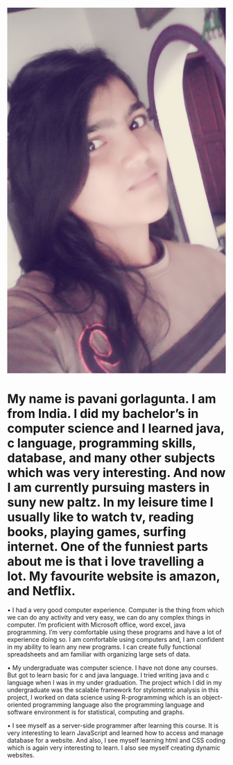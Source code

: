 ![](pavani.jpg)
# My name is pavani gorlagunta. I am from India. I did my bachelor’s in computer science and I learned java, c language, programming skills, database, and many other subjects which was very interesting. And now I am currently pursuing masters in suny new paltz. In my leisure time I usually like to watch tv, reading books, playing games, surfing internet. One of the funniest parts about me is that i love travelling a lot. My favourite website is amazon, and Netflix.

• I had a very good computer experience. Computer is the thing from which we can do any activity and very easy, we can do any complex things in computer. I’m proficient with Microsoft office, word excel, java programming. I’m very comfortable using these programs and have a lot of experience doing so. I am comfortable using computers and, I am confident in my ability to learn any new programs. I can create fully functional spreadsheets and am familiar with organizing large sets of data.

• My undergraduate was computer science. I have not done any courses. But got to learn basic for c and java language. I tried writing java and c language when I was in my under graduation. The project which I did in my undergraduate was the scalable framework for stylometric analysis in this project, I worked on data science using R-programming which is an object-oriented programming language also the programming language and software environment is for statistical, computing and graphs.

• I see myself as a server-side programmer after learning this course. It is very interesting to learn JavaScript and learned how to access and manage database for a website. And also, I see myself learning html and CSS coding which is again very interesting to learn. I also see myself creating dynamic websites.